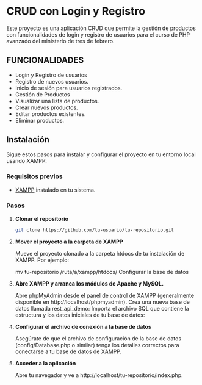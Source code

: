 # CRUD con Login y Registro

Este proyecto es una aplicación CRUD que permite la gestión de productos con funcionalidades de login y registro de usuarios para el curso de PHP avanzado del ministerio de tres de febrero.

## FUNCIONALIDADES

- Login y Registro de usuarios
- Registro de nuevos usuarios.
- Inicio de sesión para usuarios registrados.
- Gestión de Productos
- Visualizar una lista de productos.
- Crear nuevos productos.
- Editar productos existentes.
- Eliminar productos.

## Instalación

Sigue estos pasos para instalar y configurar el proyecto en tu entorno local usando XAMPP.

### Requisitos previos

- [XAMPP](https://www.apachefriends.org/index.html) instalado en tu sistema.

### Pasos

1. **Clonar el repositorio**

   ```bash
   git clone https://github.com/tu-usuario/tu-repositorio.git
2. **Mover el proyecto a la carpeta de XAMPP**

    Mueve el proyecto clonado a la carpeta htdocs de tu instalación de XAMPP. Por ejemplo:

    mv tu-repositorio /ruta/a/xampp/htdocs/
    Configurar la base de datos
3. **Abre XAMPP y arranca los módulos de Apache y MySQL.**

    Abre phpMyAdmin desde el panel de control de XAMPP (generalmente disponible en http://localhost/phpmyadmin).
    Crea una nueva base de datos llamada rest_api_demo:
    Importa el archivo SQL que contiene la estructura y los datos iniciales de tu base de datos:

4. **Configurar el archivo de conexión a la base de datos**

    Asegúrate de que el archivo de configuración de la base de datos (config/Database.php o similar) tenga los detalles correctos para conectarse a tu base de datos de XAMPP.
5. **Acceder a la aplicación**

    Abre tu navegador y ve a http://localhost/tu-repositorio/index.php.

